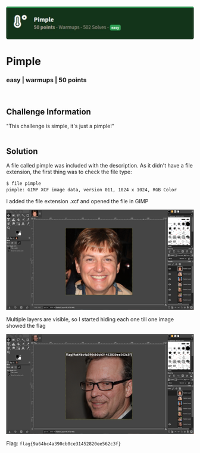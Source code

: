 ![](images/2-header.png)

# Pimple
### easy | warmups | 50 points  
<br/>

## Challenge Information
"This challenge is simple, it's just a pimple!"
<br/><br />

## Solution
A file called pimple was included with the description. As it didn't have a file extension, the first thing was to check the file type:

```bash
$ file pimple
pimple: GIMP XCF image data, version 011, 1024 x 1024, RGB Color
```

I added the file extension .xcf and opened the file in GIMP

![](images/2-picture.png)

Multiple layers are visible, so I started hiding each one till one image showed the flag

![](images/2-flag.png)

Flag: `flag{9a64bc4a390cb0ce31452820ee562c3f}`
